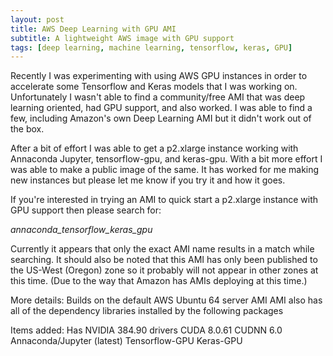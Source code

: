 ```yaml
---
layout: post
title: AWS Deep Learning with GPU AMI
subtitle: A lightweight AWS image with GPU support
tags: [deep learning, machine learning, tensorflow, keras, GPU]
---
```

Recently I was experimenting with using AWS GPU instances in order to accelerate some Tensorflow and Keras models that I was working on.  Unfortunately I wasn't able to find a community/free AMI that was deep learning oriented, had GPU support, and also worked. I was able to find a few, including Amazon's own Deep Learning AMI but it didn't work out of the box.

After a bit of effort I was able to get a p2.xlarge instance working with Annaconda Jupyter, tensorflow-gpu, and keras-gpu.  With a bit more effort I was able to make a public image of the same.  It has worked for me making new instances but please let me know if you try it and how it goes.

If you're interested in trying an AMI to quick start a p2.xlarge instance with GPU support then please search for:

*annaconda_tensorflow_keras_gpu*

Currently it appears that only the exact AMI name results in a match while searching. It should also be noted that this AMI has only been published to the US-West (Oregon) zone so it probably will not appear in other zones at this time. (Due to the way that Amazon has AMIs deploying at this time.)

More details:
Builds on the default AWS Ubuntu 64 server AMI
AMI also has all of the dependency libraries installed by the following packages

Items added:
Has NVIDIA 384.90 drivers
CUDA 8.0.61
CUDNN 6.0
Annaconda/Jupyter (latest)
Tensorflow-GPU
Keras-GPU

